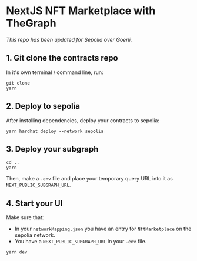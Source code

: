 # NextJS NFT Marketplace with TheGraph

*This repo has been updated for Sepolia over Goerli.*

## 1. Git clone the contracts repo

In it's own terminal / command line, run: 

```
git clone 
yarn
```

## 2. Deploy to sepolia 

After installing dependencies, deploy your contracts to sepolia:

```
yarn hardhat deploy --network sepolia
```

## 3. Deploy your subgraph

```
cd ..
yarn
```

Then, make a `.env` file and place your temporary query URL into it as `NEXT_PUBLIC_SUBGRAPH_URL`.


## 4. Start your UI

Make sure that:
- In your `networkMapping.json` you have an entry for `NftMarketplace` on the sepolia network. 
- You have a `NEXT_PUBLIC_SUBGRAPH_URL` in your `.env` file. 

```
yarn dev
```

